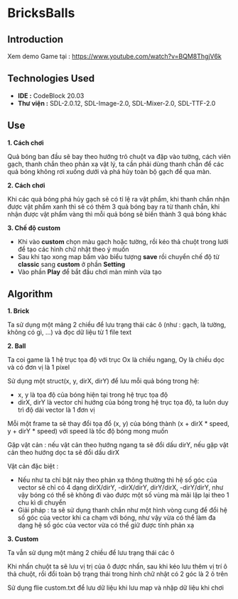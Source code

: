 # BricksBalls
## Introduction
  Xem demo Game tại : https://www.youtube.com/watch?v=BQM8ThgjV6k
## Technologies Used 
* **IDE :** CodeBlock 20.03
* **Thư viện :** SDL-2.0.12, SDL-Image-2.0, SDL-Mixer-2.0, SDL-TTF-2.0
## Use 
**1. Cách chơi**

Quả bóng ban đầu sẽ bay theo hướng trỏ chuột va đập vào tường, cách viên gạch, thanh chắn theo phản xạ vật lý, ta cần phải dùng thanh chắn để các quả bóng không rơi xuống dưới và phá hủy toàn bộ gạch để qua màn.

**2. Cách chơi**

Khi các quả bóng phá hủy gạch sẽ có tỉ lệ ra vật phẩm, khi thanh chắn nhận được vật phẩm xanh thì sẽ có thêm 3 quả bóng bay ra từ thanh chắn, khi nhận được vật phẩm vàng thì mỗi quả bóng sẽ biến thành 3 quả bóng khác
  
 **3. Chế độ custom**
 
 - Khi vào **custom** chọn màu gạch hoặc tường, rồi kéo thả chuột trong lưới để tạo các hình chữ nhật theo ý muốn
 - Sau khi tạo xong map bấm vào biểu tượng **save** rồi chuyển chế độ từ **classic** sang **custom** ở phần **Setting**
 - Vào phần **Play** để bắt đầu chơi màn mình vừa tạo

## Algorithm
**1. Brick** 

Ta sử dụng một mảng 2 chiều để lưu trạng thái các ô (như : gạch, là tường, không có gì, ...) và đọc dữ liệu từ 1 file text

**2. Ball** 

Ta coi game là 1 hệ trục tọa độ với trục Ox là chiều ngang, Oy là chiều dọc và có đơn vị là 1 pixel

Sử dụng một struct(x, y, dirX, dirY) để lưu mỗi quả bóng trong hệ: 
- x, y là tọa độ của bóng hiện tại trong hệ trục tọa độ
- dirX, dirY là vector chỉ hướng của bóng trong hệ trục tọa độ, ta luôn duy trì độ dài vector là 1 đơn vị 

Mỗi một frame ta sẽ thay đổi tọa đổ (x, y) của bóng thành (x + dirX * speed, y + dirY * speed) với speed là tốc độ bóng mong muốn

Gặp vật cản : nếu vật cản theo hướng ngang ta sẽ đổi dấu dirY, nếu gặp vật cản theo hướng dọc ta sẽ đổi dấu dirX

Vật cản đặc biệt : 
- Nếu như ta chỉ bật nảy theo phản xạ thông thường thì hệ số góc của vector sẽ chỉ có 4 dạng dirX/dirY, -dirX/dirY, dirY/dirX, -dirY/dirY, như vậy bóng có thể sẽ không đi vào được một số vùng mà mãi lặp lại theo 1 chu kì di chuyển
- Giải pháp : ta sẽ sử dụng thanh chắn như một hình vòng cung để đổi hệ số góc của vector khi ca chạm với bóng, như vậy vừa có thể làm đa dạng hệ số góc của vector vừa có thể giữ được tính phản xạ 

**3. Custom**

Ta vẫn sử dụng một mảng 2 chiều để lưu trạng thái các ô

Khi nhấn chuột ta sẽ lưu vị trị của ô được nhấn, sau khi kéo lưu thêm vị trí ô thả chuột, rồi đổi toàn bộ trạng thái trong hình chữ nhật có 2 góc là 2 ô trên

Sử dụng flie custom.txt để lưu dữ liệu khi lưu map và nhập dữ liệu khi chơi


